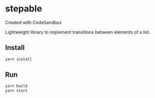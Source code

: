 # stepable
Created with CodeSandbox

Lightweight library to implement transitions between elements of a list.

## Install

```bash
yarn install
```

## Run

```bash
yarn build
yarn start
```
